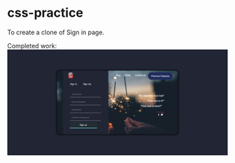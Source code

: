 # css-practice
To create a clone of Sign in page.


Completed work:
![GitHub Logo](/completedWork.png)
